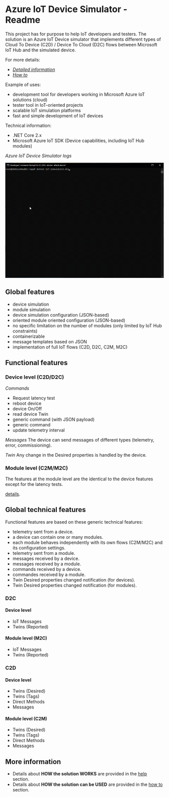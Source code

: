 # Azure IoT Device Simulator - Readme

This project has for purpose to help IoT developers and testers. The solution is an Azure IoT Device simulator that implements different types of Cloud To Device (C2D) / Device To Cloud (D2C) flows between Microsoft IoT Hub and the simulated device.

For more details:
 - [*Detailed information*](sources/IoT.Simulator2/IoT.Simulator2/docs/Help.md)
 - [*How to*](sources/IoT.Simulator2/IoT.Simulator2/docs/HowTo.md)

Example of uses:
 - development tool for developers working in Microsoft Azure IoT solutions (cloud)
 - tester tool in IoT-oriented projects
 - scalable IoT simulation platforms
 - fast and simple development of IoT devices

Technical information:
 - .NET Core 2.x
 - Microsoft Azure IoT SDK (Device capabilities, including IoT Hub modules)

*Azure IoT Device Simulator logs*

![Azure IoT Device Simulator Logs](sources/IoT.Simulator2/IoT.Simulator2/docs/images/AzureIoTDeviceSimulatorLos.gif)

## Global features
 - device simulation
 - module simulation
 - device simulation configuration (JSON-based)
 - oriented module oriented configuration (JSON-based)
 - no specific limitation on the number of modules (only limited by IoT Hub constraints)
 - containerizable
 - message templates based on JSON
 - implementation of full IoT flows (C2D, D2C, C2M, M2C)

## Functional features

### Device level (C2D/D2C)

*Commands*
 - Request latency test
 - reboot device
 - device On/Off
 - read device Twin
 - generic command (with JSON payload)
 - generic command
 - update telemetry interval
 
 *Messages*
 The device can send messages of different types (telemetry, error, commissioning).
 
 *Twin*
 Any change in the Desired properties is handled by the device.


### Module level (C2M/M2C)
The features at the module level are the identical to the device features except for the latency tests.

[details](sources/IoT.Simulator2/IoT.Simulator2/docs/Help.md).

  
## Global technical features

Functional features are based on these generic technical features:
 - telemetry sent from a device.
 - a device can contain one or many modules.
 - each module behaves independently with its own flows (C2M/M2C) and its configuration settings.
 - telemetry sent from a module.
 - messages received by a device.
 - messages received by a module.
 - commands received by a device.
 - commandes received by a module.
 - Twin Desired properties changed notification (for devices).
 - Twin Desired properties changed notification (for modules).

### D2C
#### Device level
 - IoT Messages
 - Twins (Reported)

#### Module level (M2C)
 - IoT Messages
 - Twins (Reported)

### C2D
#### Device level
 - Twins (Desired)
 - Twins (Tags)
 - Direct Methods
 - Messages

#### Module level (C2M)
 - Twins (Desired)
 - Twins (Tags)
 - Direct Methods
 - Messages

## More information

- Details about **HOW the solution WORKS** are provided in the [help](sources/IoT.Simulator2/IoT.Simulator2/docs/Help.md) section.
- Details about **HOW the solution can be USED** are provided in the [how to](sources/IoT.Simulator2/IoT.Simulator2/docs/HowTo.md) section.
